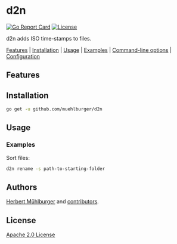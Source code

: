 # d2n
[![Go Report Card](https://goreportcard.com/badge/github.com/muehlburger/d2n)](https://goreportcard.com/report/github.com/muehlburger/d2n)
[![License](https://img.shields.io/badge/License-Apache%202.0-blue.svg)](https://github.com/muehlburger/d2n/blob/master/LICENSE)

d2n adds ISO time-stamps to files.

[Features](#features) | [Installation](#installation) | [Usage](#usage) | [Examples](#examples) | [Command-line options](#options) | [Configuration](#configuration)

## Features

## Installation

```bash
go get -u github.com/muehlburger/d2n
```

## Usage

### Examples

Sort files:

```bash
d2n rename -s path-to-starting-folder
```

## Authors

[Herbert Mühlburger](https://github.com/muehlburger) and [contributors](https://github.com/muehlburger/d2n/graphs/contributors).

## License

[Apache 2.0 License](LICENSE)

[report-card-image]: https://goreportcard.com/badge/github.com/muehlburger/d2n
[report-card-url]: https://goreportcard.com/report/github.com/muehlburger/d2n
